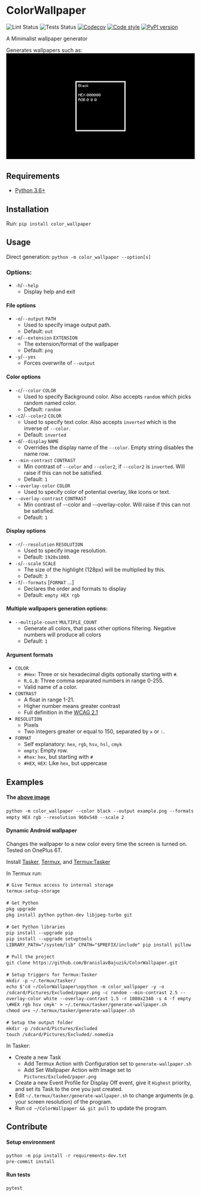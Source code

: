 # ColorWallpaper

![Lint Status](https://github.com/BranislavBajuzik/ColorWallpaper/workflows/Lint/badge.svg?branch=master)
![Tests Status](https://github.com/BranislavBajuzik/ColorWallpaper/workflows/Tests/badge.svg?branch=master)
[![Codecov](https://codecov.io/gh/BranislavBajuzik/ColorWallpaper/branch/master/graph/badge.svg)](https://codecov.io/gh/BranislavBajuzik/ColorWallpaper)
[![Code style](https://img.shields.io/badge/code%20style-black-000000.svg)](https://github.com/psf/black)
[![PyPI version](https://badge.fury.io/py/color-wallpaper.svg)](https://badge.fury.io/py/color-wallpaper)

A Minimalist wallpaper generator

Generates wallpapers such as:
![Example](example.png "Example")

## Requirements
- [Python 3.6+](https://www.python.org/downloads/ "Download Python")

## Installation
Run: `pip install color_wallpaper`

## Usage
Direct generation: `python -m color_wallpaper --option[s]`

### Options:
- `-h`/`--help`
  - Display help and exit

#### File options
- `-o`/`--output` `PATH`
  - Used to specify image output path.
  - Default: `out`
- `-e`/`--extension` `EXTENSION`
  - The extension/format of the wallpaper
  - Default: `png`
- `-y`/`--yes`
  - Forces overwrite of `--output`

#### Color options
- `-c`/`--color` `COLOR`
  - Used to specify Background color. Also accepts `random` which picks random named color.
  - Default: `random`
- `-c2`/`--color2` `COLOR`
  - Used to specify text color. Also accepts `inverted` which is the inverse of `--color`.
  - Default: `inverted`
- `-d`/`--display` `NAME`
  - Overrides the display name of the `--color`. Empty string disables the name row.
- `--min-contrast` `CONTRAST`
  - Min contrast of `--color` and `--color2`, if `--color2` is `inverted`. Will raise if this can not be satisfied.
  - Default: `1`
- `--overlay-color` `COLOR`
  - Used to specify color of potential overlay, like icons or text.
- `--overlay-contrast` `CONTRAST`
  - Min contrast of --color and --overlay-color. Will raise if this can not be satisfied.
  - Default: `1`

#### Display options
- `-r`/`--resolution` `RESOLUTION`
  - Used to specify image resolution.
  - Default: `1920x1080`.
- `-s`/`--scale` `SCALE`
  - The size of the highlight (128px) will be multiplied by this.
  - Default: `3`
- `-f`/`--formats` [`FORMAT` ...]
  - Declares the order and formats to display
  - Default: `empty HEX rgb`

#### Multiple wallpapers generation options:
- `--multiple-count` `MULTIPLE_COUNT`
  - Generate all colors, that pass other options filtering. Negative numbers will produce all colors
  - Default: `1`

#### Argument formats
- `COLOR`
  - `#Hex`: Three or six hexadecimal digits optionally starting with `#`.
  - `R,G,B`: Three comma separated numbers in range 0-255.
  - Valid name of a color.
- `CONTRAST`
  - A float in range 1-21.
  - Higher number means greater contrast
  - Full definition in the [WCAG 2.1](https://www.w3.org/TR/WCAG21/#dfn-contrast-ratio)
- `RESOLUTION`
  - Pixels
  - Two integers greater or equal to 150, separated by `x` or `:`.
- `FORMAT`
  - Self explanatory: `hex`, `rgb`, `hsv`, `hsl`, `cmyk`
  - `empty`: Empty row.
  - `#hex`: `hex`, but starting with `#`
  - `#HEX`, `HEX`: Like `hex`, but uppercase

## Examples

#### The [above image](example.png)
`python -m color_wallpaper --color black --output example.png --formats empty HEX rgb --resolution 960x540 --scale 2`

#### Dynamic Android wallpaper
Changes the wallpaper to a new color every time the screen is turned on. Tested on OnePlus 6T.

Install [Tasker](https://play.google.com/store/apps/details?id=net.dinglisch.android.taskerm), [Termux](https://play.google.com/store/apps/details?id=com.termux), and [Termux:Tasker](https://play.google.com/store/apps/details?id=com.termux.tasker)

In Termux run:
```Shell
# Give Termux access to internal storage
termux-setup-storage

# Get Python
pkg upgrade
pkg install python python-dev libjpeg-turbo git

# Get Python libraries
pip install --upgrade pip
pip install --upgrade setuptools
LIBRARY_PATH="/system/lib" CPATH="$PREFIX/include" pip install pillow

# Pull the project
git clone https://github.com/BranislavBajuzik/ColorWallpaper.git

# Setup triggers for Termux:Tasker
mkdir -p ~/.termux/tasker/
echo $'cd ~/ColorWallpaper\npython -m color_wallpaper -y -o /sdcard/Pictures/Excluded/paper.png -c random --min-contrast 2.5 --overlay-color white --overlay-contrast 1.5 -r 1080x2340 -s 4 -f empty \#HEX rgb hsv cmyk' > ~/.termux/tasker/generate-wallpaper.sh
chmod u+x ~/.termux/tasker/generate-wallpaper.sh

# Setup the output folder
mkdir -p /sdcard/Pictures/Excluded
touch /sdcard/Pictures/Excluded/.nomedia
```

In Tasker:
- Create a new Task
  - Add Termux Action with Configuration set to `generate-wallpaper.sh`
  - Add Set Wallpaper Action with Image set to `Pictures/Excluded/paper.png`
- Create a new Event Profile for Display Off event, give it `Highest` priority, and set its Task to the one you just created.
- Edit `~/.termux/tasker/generate-wallpaper.sh` to change arguments (e.g. your screen resolution) of the program.
- Run `cd ~/ColorWallpaper && git pull` to update the program.

## Contribute

#### Setup environment
```Shell
python -m pip install -r requirements-dev.txt
pre-commit install
```

#### Run tests
```Shell
pytest
```
